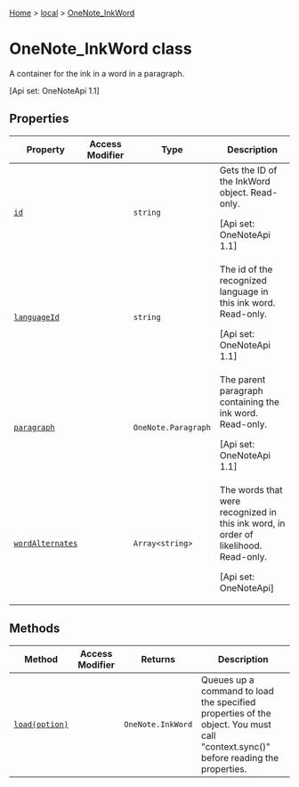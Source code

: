 [Home](./index) &gt; [local](local.md) &gt; [OneNote\_InkWord](local.onenote_inkword.md)

# OneNote\_InkWord class

A container for the ink in a word in a paragraph. 

 \[Api set: OneNoteApi 1.1\]

## Properties

|  Property | Access Modifier | Type | Description |
|  --- | --- | --- | --- |
|  [`id`](local.onenote_inkword.id.md) |  | `string` | Gets the ID of the InkWord object. Read-only. <p/> \[Api set: OneNoteApi 1.1\] |
|  [`languageId`](local.onenote_inkword.languageid.md) |  | `string` | The id of the recognized language in this ink word. Read-only. <p/> \[Api set: OneNoteApi 1.1\] |
|  [`paragraph`](local.onenote_inkword.paragraph.md) |  | `OneNote.Paragraph` | The parent paragraph containing the ink word. Read-only. <p/> \[Api set: OneNoteApi 1.1\] |
|  [`wordAlternates`](local.onenote_inkword.wordalternates.md) |  | `Array<string>` | The words that were recognized in this ink word, in order of likelihood. Read-only. <p/> \[Api set: OneNoteApi\] |

## Methods

|  Method | Access Modifier | Returns | Description |
|  --- | --- | --- | --- |
|  [`load(option)`](local.onenote_inkword.load.md) |  | `OneNote.InkWord` | Queues up a command to load the specified properties of the object. You must call "context.sync()" before reading the properties. |

